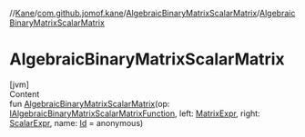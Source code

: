 //[Kane](../../index.md)/[com.github.jomof.kane](../index.md)/[AlgebraicBinaryMatrixScalarMatrix](index.md)/[AlgebraicBinaryMatrixScalarMatrix](-algebraic-binary-matrix-scalar-matrix.md)



# AlgebraicBinaryMatrixScalarMatrix  
[jvm]  
Content  
fun [AlgebraicBinaryMatrixScalarMatrix](-algebraic-binary-matrix-scalar-matrix.md)(op: [IAlgebraicBinaryMatrixScalarMatrixFunction](../-i-algebraic-binary-matrix-scalar-matrix-function/index.md), left: [MatrixExpr](../-matrix-expr/index.md), right: [ScalarExpr](../-scalar-expr/index.md), name: [Id](../../com.github.jomof.kane.impl/index.md#%5Bcom.github.jomof.kane.impl%2FId%2F%2F%2FPointingToDeclaration%2F%5D%2FClasslikes%2F-225615094) = anonymous)  



